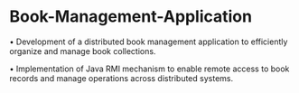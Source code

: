 # Book-Management-Application
• Development of a distributed book management application to efficiently organize and manage book collections.

• Implementation of Java RMI mechanism to enable remote access to book records and manage operations across distributed systems.

